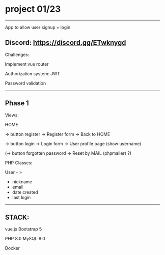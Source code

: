 # project 01/23
-------------------------------------
App to allow user signup + login

Discord: https://discord.gg/ETwknygd
-----------------------------------

Challenges:

Implement vue router

Authorization system: JWT

Password validation

--------
Phase 1
-------

Views:

HOME 

-> button register  -> Register form -> Back to HOME

-> button login ->  Login form  ->  User profile page (show username)

(-> button forgotten password -> Reset by MAIL (phpmailer)  ?)

PHP Classes:

User - > 

 - nickname
 - email
 - date created
 - last login
  
-------


STACK:
------
vue.js
Bootstrap 5

PHP 8.0
MySQL 8.0

Docker
